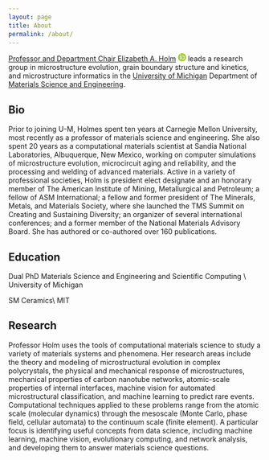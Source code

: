 ```yaml
---
layout: page
title: About
permalink: /about/
---
```


[Professor and Department Chair Elizabeth A. Holm](https://mse.engin.umich.edu/people/eaholm) [![orcid.org/0000-0003-3064-5769](/images/id.png)](https://orcid.org/0000-0003-3064-5769) leads a research group in microstructure evolution, grain boundary structure and kinetics, and microstructure informatics in the [University of Michigan](https://umich.edu) Department of  [Materials Science and Engineering](https://mse.engin.umich.edu/).


## Bio
Prior to joining U-M, Holmes spent ten years at Carnegie Mellon University, most recently as a professor of materials science and engineering. She also spent 20 years as a computational materials scientist at Sandia National Laboratories, Albuquerque, New Mexico, working on computer simulations of microstructure evolution, microcircuit aging and reliability, and the processing and welding of advanced materials. Active in a variety of professional societies, Holm is president elect designate and an honorary member of The American Institute of Mining, Metallurgical and Petroleum; a fellow of ASM International; a fellow and former president of The Minerals, Metals, and Materials Society, where she launched the TMS Summit on Creating and Sustaining Diversity; an organizer of several international conferences; and a former member of the National Materials Advisory Board. She has authored or co-authored over 160 publications. 

## Education
Dual PhD Materials Science and Engineering and Scientific Computing \\
University of Michigan

SM Ceramics\\
MIT

## Research
Professor Holm uses the tools of computational materials science to study a variety of materials systems and phenomena. Her research areas include the theory and modeling of microstructural evolution in complex polycrystals, the physical and mechanical response of microstructures, mechanical properties of carbon nanotube networks, atomic-scale properties of internal interfaces, machine vision for automated microstructural classification, and machine learning to predict rare events. Computational techniques applied to these problems range from the atomic scale (molecular dynamics) through the mesoscale (Monte Carlo, phase field, cellular automata) to the continuum scale (finite element). A particular focus is identifying useful concepts from data science, including machine learning, machine vision, evolutionary computing, and network analysis, and developing them to answer materials science questions.
